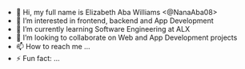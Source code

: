 - 👋 Hi, my full name is Elizabeth Aba Williams <@NanaAba08>
- 👀 I’m interested in frontend, backend and App Development
- 🌱 I’m currently learning Software Engineering at ALX
- 💞️ I’m looking to collaborate on Web and App Development projects
- 📫 How to reach me ...
- ⚡ Fun fact: ...

<!---
NanaAba08/NanaAba08 is a ✨ special ✨ repository because its `README.md` (this file) appears on your GitHub profile.
You can click the Preview link to take a look at your changes.
--->
